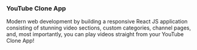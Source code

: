 ### YouTube Clone App
Modern web development by building a responsive React JS application consisting of stunning video sections, custom categories, channel pages, and, most importantly, you can play videos straight from your YouTube Clone App!
